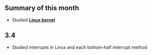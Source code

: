## Summary of this month
- Studied [**Linux kernel**](https://github.com/vacu9708/Study-records/tree/main/Embedded_system/Linux%20kernel)

## 3.4
- Studied interrupts in Linux and each bottom-half interrupt method
